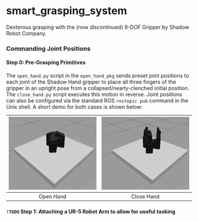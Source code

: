 # smart_grasping_system
Dexterous grasping with the (now discontinued) 9-DOF Gripper by Shadow Robot Company. 

### Commanding Joint Positions 
#### Step 0: Pre-Grasping Primitives

The `open_hand.py` script in the `open_hand_pkg` sends preset joint positions to each joint of the Shadow Hand gripper to place all three fingers of the gripper in an upright pose from a collapsed/nearly-clenched initial position. The `close_hand.py` script executes this motion in reverse. Joint positions can also be configured via the standard ROS `rostopic pub` command in the Unix shell. A short demo for both cases is shown below:

|![Open Hand Routine Gazebo View](./resources/open_hand_demo.gif)|![Close Hand Routine Gazebo View](./resources/close_hand_demo.gif)|
| :----:        |    :----:   |
| Open Hand      | Close Hand |

#### `!TODO` Step 1: Attaching a UR-5 Robot Arm to allow for useful tasking



